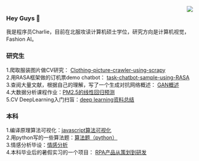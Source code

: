 <img align="right" src="https://github-readme-stats.vercel.app/api?username=Charlie-crl&show_icons=true&icon_color=CE1D2D&text_color=718096&bg_color=ffffff&hide_title=true" />

### Hey Guys 👋

我是程序员Charlie，目前在北服攻读计算机硕士学位，研究方向是计算机视觉，Fashion AI。


### 研究生

1.爬取服装图片做CV研究： [Clothing-picture-crawler-using-scrapy](https://github.com/Charlie-crl/Clothing-picture-crawler-using-scrapy)  
2.用RASA框架做的订机票demo chatbot： [task-chatbot-sample-using-RASA](https://github.com/Charlie-crl/task-chatbot-sample-using-RASA)  
3.查阅大量文献，根据自己的理解，写了一个生成对抗网络概述： [GAN概述](https://github.com/Charlie-crl/Generative-Adversarial-Nets-Overview-)  
4.大数据分析课程作业：[PM2.5的线性回归预测](https://github.com/Charlie-crl/LinearRegression-about-PM2.5)  
5.CV DeepLearning入门扫盲：[deep learning资料总结](https://github.com/Charlie-crl/Something-useful-about-scientific-research)


### 本科

1.编译原理算法可视化：[javascript算法可视化](https://github.com/Charlie-crl/the-visualization-of-some-compiler-theory-algorithms)  
2.用python写的一些算法题：[算法题（python）](https://github.com/Charlie-crl/Algorithm-Using-Python-)  
3.情感分析毕设：[情感分析](https://github.com/Charlie-crl/sentiment-analysis-in-weibo)  
4.本科毕业后的暑假实习的一个项目： [RPA产品从策划到研发](https://github.com/Charlie-crl/RPA-In-Financial-Reimbursement)  
